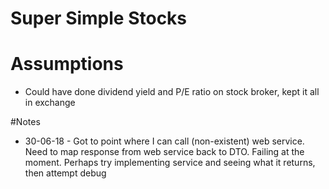 # Super Simple Stocks

# Assumptions

- Could have done dividend yield and P/E ratio on stock broker, kept it all in exchange

#Notes

- 30-06-18 - Got to point where I can call (non-existent) web service. Need to map response from web service back to DTO. Failing at the moment. Perhaps try implementing service and seeing what it returns, then attempt debug